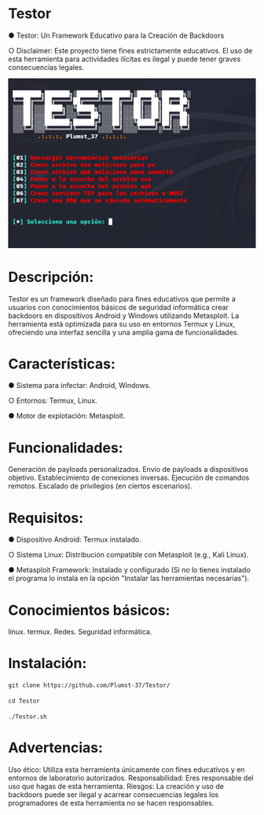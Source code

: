 # Testor

● Testor: Un Framework Educativo para la Creación de Backdoors

○ Disclaimer: Este proyecto tiene fines estrictamente educativos. El uso de esta herramienta para actividades ilícitas es ilegal y puede tener graves consecuencias legales.

<p align="center">
  <img src="https://github.com/Plumst-37/Testor/blob/main/imagenes/Testor_imagen.png">
</p>

# Descripción:

Testor es un framework diseñado para fines educativos que permite a usuarios con conocimientos básicos de seguridad informática crear backdoors en dispositivos Android y Windows utilizando Metasploit. La herramienta está optimizada para su uso en entornos Termux y Linux, ofreciendo una interfaz sencilla y una amplia gama de funcionalidades.

# Características:

● Sistema para infectar: Android, Windows.

○ Entornos: Termux, Linux.

● Motor de explotación: Metasploit.

# Funcionalidades:

Generación de payloads personalizados.
Envío de payloads a dispositivos objetivo.
Establecimiento de conexiones inversas.
Ejecución de comandos remotos.
Escalado de privilegios (en ciertos escenarios).

# Requisitos:

● Dispositivo Android: Termux instalado.

○ Sistema Linux: Distribución compatible con Metasploit (e.g., Kali Linux).

● Metasploit Framework: Instalado y configurado (Si no lo tienes instalado el programa lo instala en la opción "Instalar las herramientas necesarias").

# Conocimientos básicos:

linux.
termux.
Redes.
Seguridad informática.

# Instalación:

```
git clone https://github.com/Plumst-37/Testor/

cd Testor

./Testor.sh
```
# Advertencias:

Uso ético: Utiliza esta herramienta únicamente con fines educativos y en entornos de laboratorio autorizados.
Responsabilidad: Eres responsable del uso que hagas de esta herramienta.
Riesgos: La creación y uso de backdoors puede ser ilegal y acarrear consecuencias legales los programadores de esta herramienta no se hacen responsables.
